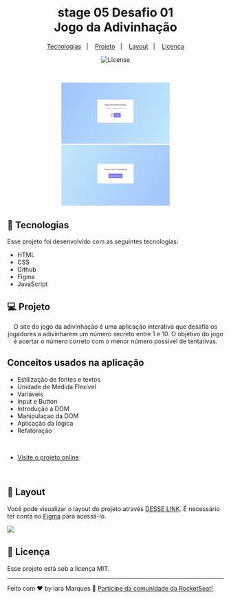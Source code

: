 <h1 align="center"> stage 05 Desafio 01 <br/>Jogo da Adivinhação </h1>

<p align="center">
  <a href="#-tecnologias">Tecnologias</a>&nbsp;&nbsp;&nbsp;|&nbsp;&nbsp;&nbsp;
  <a href="#-projeto">Projeto</a>&nbsp;&nbsp;&nbsp;|&nbsp;&nbsp;&nbsp;
  <a href="#-layout">Layout</a>&nbsp;&nbsp;&nbsp;|&nbsp;&nbsp;&nbsp;
  <a href="#memo-licença">Licença</a>
</p>

<p align="center">
  <img alt="License" src="https://img.shields.io/static/v1?label=license&message=MIT&color=49AA26&labelColor=000000">
</p>
 
 <br/>

<p align="center">
  <img alt="descubra o número" src="assets/adivinhação1.png" width="50%" > <img alt="acertou em algumas tentativas" src="assets/adivinhação2.png" width="50%" > 
</p>

## 🚀 Tecnologias

Esse projeto foi desenvolvido com as seguintes tecnologias:

- HTML 
- CSS
- Github
- Figma
- JavaScript

## 💻 Projeto

<p align="center">
  O site do jogo da adivinhação é uma aplicação interativa que desafia os jogadores a adivinharem um número secreto entre 1 e 10. O objetivo do jogo é acertar o número correto com o menor número possível de tentativas.
</p>


<h2> Conceitos usados na aplicação</h2>


  <ul>
  <li>Estilização de fontes e textos</li>
  <li>Unidade de Medida Flexível</li>
  <li>Variáveis</li>
  <li>Input e Button</li>
  <li>Introdução a DOM </li>
  <li>Manipulaçao da DOM</li>
  <li>Aplicação da lógica</li>
  <li>Refatoração</li>

  </ul>
      
<br/>

- [Visite o projeto online](https://iaraMarques.github.io/Jogo-Da-Adivinhacao)

<br/>

## 🔖 Layout

Você pode visualizar o layout do projeto através [DESSE LINK](https://www.figma.com/file/5bxl7Jtfe0QBRvHZmihsEZ/Jogo-Adivinha%C3%A7%C3%A3o-(Copy)?type=design&mode=design). É necessário ter conta no [Figma](https://figma.com) para acessá-lo. 
<div>
  <img align="centeer" alt"FIGMA" height="30" widht"40" src="https://cdn.jsdelivr.net/gh/devicons/devicon/icons/figma/figma-original.svg"/>
</div>

## :memo: Licença

Esse projeto está sob a licença MIT.

---

Feito com ♥ by Iara Marques :wave: [Participe da comunidade da RocketSeat!](https://discord.gg/rocketseat)
